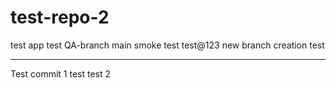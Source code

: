 # test-repo-2
test app
test
QA-branch
 main
 smoke test
 test@123
 new branch creation
 test
***************************
Test commit 1
test
test 2
